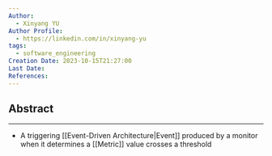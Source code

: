 ```yaml
---
Author:
  - Xinyang YU
Author Profile:
  - https://linkedin.com/in/xinyang-yu
tags:
  - software_engineering
Creation Date: 2023-10-15T21:27:00
Last Date: 
References:
---
```

## Abstract
---
- A triggering [[Event-Driven Architecture|Event]] produced by a monitor when it determines a [[Metric]] value crosses a threshold 